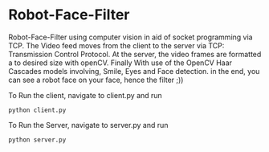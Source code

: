 # Robot-Face-Filter
 Robot-Face-Filter using computer vision in aid of socket programming via TCP.
The Video feed moves from the client to the server via TCP: Transmission Control Protocol. At the server, the video frames are formatted a to desired size  with openCV. Finally With use of the OpenCV Haar Cascades models involving, Smile, Eyes and Face detection. in the end, you can see a robot face on your face, hence the filter ;))

To Run the client, navigate to client.py and run 
```
python client.py
```


To Run the Server, navigate to server.py and run 
```
python server.py
```
